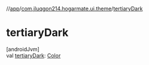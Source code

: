 //[app](../../index.md)/[com.jluqgon214.hogarmate.ui.theme](index.md)/[tertiaryDark](tertiary-dark.md)

# tertiaryDark

[androidJvm]\
val [tertiaryDark](tertiary-dark.md): [Color](https://developer.android.com/reference/kotlin/androidx/compose/ui/graphics/Color.html)
